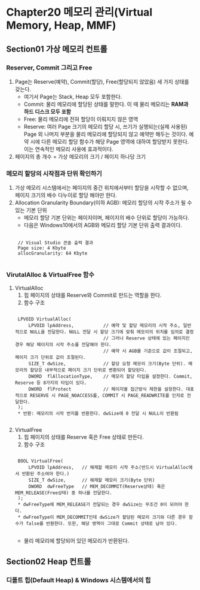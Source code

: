 # Chapter20 메모리 관리(Virtual Memory, Heap, MMF)
## Section01 가상 메모리 컨트롤
### Reserver, Commit 그리고 Free
1. Page는 Reserve(예약), Commit(할당), Free(할당되지 않았음) 세 가지 상태를 갖는다.
    * 여기서 Page는 Stack, Heap 모두 포함한다.
    * Commit: 물리 메모리에 할당된 상태를 말한다. 이 때 물리 메모리는 **RAM과 하드 디스크 모두 포함**
    * Free: 물리 메모리에 전혀 할당이 이뤄지지 않은 영역
    * Reserve: 여러 Page 크기의 메모리 할당 시, 쓰기가 실행되는(실제 사용된) Page 외 나머지 부분을 물리 메모리에 할당되지 않고 예약만 해두는 것이다. 예약 시에 다른 메모리 할당 함수가 해당 Page 영역에 대하여 할당받지 못한다. 이는 연속적인 메모리 사용에 효과적이다. 
2. 페이지의 총 개수 = 가상 메모리의 크기 / 페이지 하나당 크기

### 메모리 할당의 시작점과 단위 확인하기
1. 가상 메모리 시스템에서는 페이지의 중간 위치에서부터 할당을 시작할 수 없으며, 페이지 크기의 배수 다누이로 할당 해야만 한다.
2. Allocation Granularity Boundary(이하 AGB): 메모리 할당의 시작 주소가 될 수 있는 기본 단위
    * 메모리 할당 기본 단위는 페이지이며, 페이지의 배수 단위로 할당이 가능하다.
    * 다음은 Windows10에서의 AGB와 메모리 할당 기본 단위 출력 결과이다.
    <pre><code>
    // Visual Studio 콘솔 출력 결과
    Page size: 4 Kbyte
    allocGranularity: 64 Kbyte
    </code></pre>

### VirutalAlloc & VirtualFree 함수
1. VirtualAlloc
    1) 힙 페이지의 상태를 Reserve와 Commit로 만드는 역할을 한다.
    2) 함수 구조
    <pre><code>
    LPVOID VirtualAlloc(
        LPVOID lpAddress,           // 예약 및 할당 메모리의 시작 주소, 일반적으로 NULL을 전달한다. NULL 전달 시 할당 크기에 맞춰 메모리의 위치를 임의로 결정
                                    // 그러나 Reserve 상태에 있는 페이지인 경우 해당 페이지의 시작 주소를 전달해야 한다. 
                                    // 예약 시 AGB를 기준으로 값이 조절되고, 페이지 크기 단위로 값이 조절된다.
        SIZE_T dwSize,              // 할당 요청 메모리 크기(Byte 단위). 메모리의 할당은 내부적으로 페이지 크기 단위로 변환되어 할당된다.
        DWORD  flAllocationType,    // 메모리 할당 타입을 설정한다. Commit, Reserve 등 8가지의 타입이 있다.
        DWORD  flProtect            // 페이지별 접근방식 제한을 설정한다. 대표적으로 RESERVE 시 PAGE_NOACCESS를, COMMIT 시 PAGE_READWRITE를 인자로 전달한다.
    );
    * 반환: 메모리의 시작 번지를 반환한다. dwSize에 0 전달 시 NULL이 반환됨
    </code></pre>
2. VirtualFree
    1) 힙 페이지의 상태를 Reserve 혹은 Free 상태로 만든다.
    2) 함수 구조
    <pre><code>
    BOOL VirtualFree(
        LPVOID lpAddress,   // 해제할 메모리 시작 주소(반드시 VirtualAlloc에서 반환된 주소여야 한다.) 
        SIZE_T dwSize,      // 해제할 메모리 크기(Byte 단위)
        DWORD  dwFreeType   // MEM_DECOMMIT(Reserve상태) 혹은 MEM_RELEASE(Free상태) 중 하나를 전달한다.
    );
    * dwFreeType에 MEM_RELEASE가 전달되는 경우 dwSize는 무조건 0이 되어야 한다.
    * dwFreeType이 MEM_DECOMMIT인데 dwSize가 할당된 메모리 크기와 다른 경우 함수가 false를 반환한다. 또한, 해당 영역이 그대로 Commit 상태로 남아 있다.
    </code></pre>
    * 물리 메모리에 할당되어 있던 메모리가 반환된다.

## Section02 Heap 컨트롤
### 디폴트 힙(Default Heap) & Windows 시스템에서의 힙
